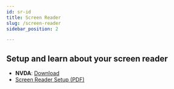 ```yaml
---
id: sr-id
title: Screen Reader
slug: /screen-reader
sidebar_position: 2

---
```


## Setup and learn about your screen reader

- **NVDA**: [Download](https://www.nvaccess.org/download/)
- [Screen Reader Setup (PDF)](/docs/screen-reader-setup.pdf)



